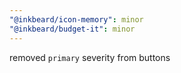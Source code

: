 ```yaml
---
"@inkbeard/icon-memory": minor
"@inkbeard/budget-it": minor
---
```


removed `primary` severity from buttons
